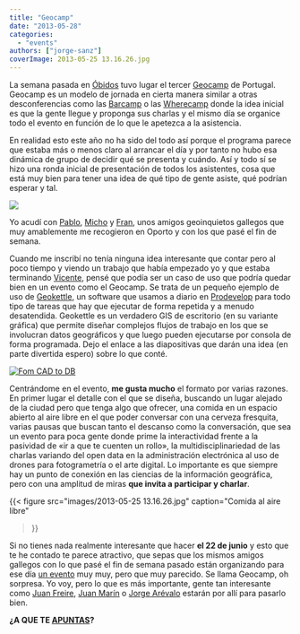 ```yaml
---
title: "Geocamp"
date: "2013-05-28"
categories: 
  - "events"
authors: ["jorge-sanz"]
coverImage: 2013-05-25 13.16.26.jpg
---
```


La semana pasada en [Óbidos](http://www.openstreetmap.org/?lat=39.361264&lon=-9.156748&zoom=18&layers=M) tuvo lugar el tercer [Geocamp](http://geocampers.com "Geocamp PT") de Portugal. Geocamp es un modelo de jornada en cierta manera similar a otras desconferencias como las [Barcamp](http://barcamp.org/w/page/402984/FrontPage) o las [Wherecamp](http://wherecamp.org/) donde la idea inicial es que la gente llegue y proponga sus charlas y el mismo día se organice todo el evento en función de lo que le apetezca a la asistencia.

En realidad esto este año no ha sido del todo así porque el programa parece que estaba más o menos claro al arrancar el día y por tanto no hubo esa dinámica de grupo de decidir qué se presenta y cuándo. Así y todo sí se hizo una ronda inicial de presentación de todos los asistentes, cosa que está muy bien para tener una idea de qué tipo de gente asiste, qué podrían esperar y tal.

[![](images/977922_586248568073492_1494146431_o.jpg)](https://www.facebook.com/photo.php?fbid=586248568073492&set=a.586246078073741.1073741827.210784072286612&type=3&theater)

Yo acudí con [Pablo](https://twitter.com/psanxiao), [Micho](https://twitter.com/michogar) y [Fran](https://twitter.com/fpsampayo), unos amigos geoinquietos gallegos que muy amablemente me recogieron en Oporto y con los que pasé el fin de semana.

Cuando me inscribí no tenía ninguna idea interesante que contar pero al poco tiempo y viendo un trabajo que había empezado yo y que estaba terminando [Vicente](http://twitter.com/visancal), pensé que podía ser un caso de uso que podría quedar bien en un evento como el Geocamp. Se trata de un pequeño ejemplo de uso de [Geokettle](www.spatialytics.org/projects/geokettle/), un software que usamos a diario en [Prodevelop](http://www.prodevelop.es) para todo tipo de tareas que hay que ejecutar de forma repetida y a menudo desatendida. Geokettle es un verdadero GIS de escritorio (en su variante gráfica) que permite diseñar complejos flujos de trabajo en los que se involucran datos geográficos y que luego pueden ejecutarse por consola de forma programada. Dejo el enlace a las diapositivas que darán una idea (en parte divertida espero) sobre lo que conté.

[![Fom CAD to DB](/imgs/2013/05/2013-05-28-201015-seleccic3b3n.png?w=300)](http://bit.ly/from-cad-to-db)

Centrándome en el evento, **me gusta mucho** el formato por varias razones. En primer lugar el detalle con el que se diseña, buscando un lugar alejado de la ciudad pero que tenga algo que ofrecer, una comida en un espacio abierto al aire libre en el que poder conversar con una cerveza fresquita, varias pausas que buscan tanto el descanso como la conversación, que sea un evento para poca gente donde prime la interactividad frente a la pasividad de «ir a que te cuenten un rollo», la multidisciplinariedad de las charlas variando del open data en la administración electrónica al uso de drones para fotogrametría o el arte digital. Lo importante es que siempre hay un punto de conexión en las ciencias de la información geográfica, pero con una amplitud de miras **que invita a participar y charlar**.

{{< figure
  src="images/2013-05-25 13.16.26.jpg"
  caption="Comida al aire libre"
>}}

Si no tienes nada realmente interesante que hacer **el 22 de junio** y esto que te he contado te parece atractivo, que sepas que los mismos amigos gallegos con lo que pasé el fin de semana pasado están organizando para ese día [un evento](http://geocamp.es/) muy muy, pero que muy parecido. Se llama Geocamp, oh sorpresa. Yo voy, pero lo que es más importante, gente tan interesante como [Juan Freire](https://twitter.com/jfreire), [Juan Marín](https://twitter.com/jmarinotero) o [Jorge Arévalo](https://twitter.com/jorgeas80) estarán por allí para pasarlo bien.

**¿A QUE TE [APUNTAS](http://geocampes.eventbrite.es/?ref=ecount)?**
